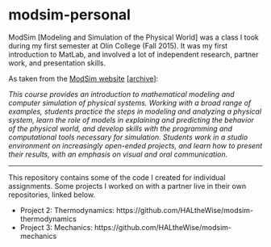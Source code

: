 # modsim-personal

ModSim [Modeling and Simulation of the Physical World] was a class I took during my first semester at Olin College (Fall 2015). 
It was my first introduction to MatLab, and involved a lot of independent research, partner work, and presentation skills.

As taken from the 
<a href="https://sites.google.com/site/modsim2015/">ModSim website</a> 
[<a href="http://web.archive.org/web/20151218043246/https://sites.google.com/site/modsim2015/">archive</a>]:

<i>This course provides an introduction to mathematical modeling and computer simulation of physical systems. 
Working with a broad range of examples, students practice the steps in modeling and analyzing a physical system, 
learn the role of models in explaining and predicting the behavior of the physical world, and develop skills with 
the programming and computational tools necessary for simulation. Students work in a studio environment on 
increasingly open-ended projects, and learn how to present their results, with an emphasis on visual and oral communication.
</i>

---------
This repository contains some of the code I created for individual assignments. Some projects I worked on with a partner live
in their own repositories, linked below.

<ul>
<li> Project 2: Thermodynamics: https://github.com/HALtheWise/modsim-thermodynamics
<li> Project 3: Mechanics: https://github.com/HALtheWise/modsim-mechanics
</ul>
